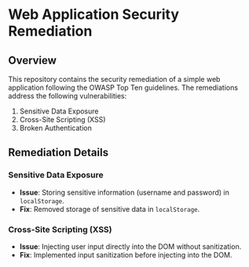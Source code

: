 # Web Application Security Remediation

## Overview

This repository contains the security remediation of a simple web application following the OWASP Top Ten guidelines. The remediations address the following vulnerabilities:

1. Sensitive Data Exposure
2. Cross-Site Scripting (XSS)
3. Broken Authentication

## Remediation Details

### Sensitive Data Exposure

- **Issue**: Storing sensitive information (username and password) in `localStorage`.
- **Fix**: Removed storage of sensitive data in `localStorage`.

### Cross-Site Scripting (XSS)

- **Issue**: Injecting user input directly into the DOM without sanitization.
- **Fix**: Implemented input sanitization before injecting into the DOM.

